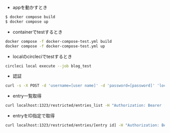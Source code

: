 * appを動かすとき
```sh
$ docker compose build
$ docker compose up
```

* containerでtestするとき
```sh
docker compose -f docker-compose-test.yml build
docker compose -f docker-compose-test.yml up
```

* localのcircleciでtestするとき
```sh
circleci local execute --job blog_test
```

* 認証
```sh
curl -s -X POST -d 'username=[user name]' -d 'password=[password]' 'localhost:1323/authenticate'
```

* entry一覧取得
```sh
curl localhost:1323/restricted/entries_list -H "Authorization: Bearer [token]"
```

* entryをID指定で取得
```sh
curl localhost:1323/restricted/entries/[entry id] -H "Authorization: Bearer [token]"
```
